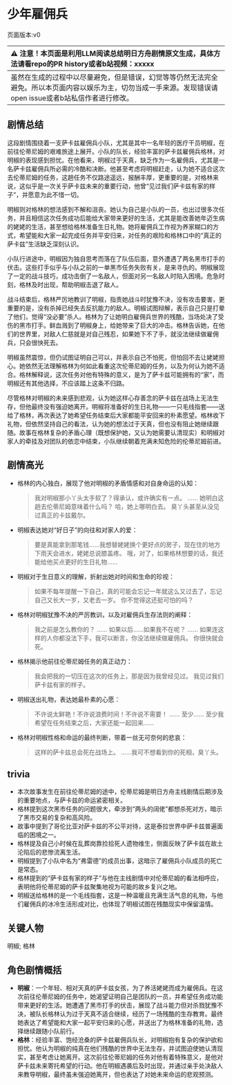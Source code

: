 # 少年雇佣兵
页面版本:v0
 

| :warning: 注意！本页面是利用LLM阅读总结明日方舟剧情原文生成，具体方法请看repo的PR history或者b站视频：xxxxx           |
|:----------------------------|
| 虽然在生成的过程中以尽量避免，但是错误，幻觉等等仍然无法完全避免。所以本页面内容以娱乐为主，切勿当成一手来源。发现错误请open issue或者b站私信作者进行修改。|



## 剧情总结
这段剧情围绕着一支萨卡兹雇佣兵小队，尤其是其中一名年轻的医疗干员明椒，在前往伦蒂尼姆的艰难旅途上展开。小队的队长，经验丰富的萨卡兹雇佣兵格林，对明椒的表现感到担忧。在他看来，明椒过于天真，缺乏作为一名雇佣兵，尤其是一名萨卡兹雇佣兵所必需的冷酷和决断。他甚至考虑将明椒赶走，认为她不适合这次去伦蒂尼姆的任务，这趟任务不仅路途遥远，报酬丰厚，更重要的是，对格林来说，这似乎是一次关乎萨卡兹未来的重要行动，他曾“见过我们萨卡兹有家的样子”，并愿意为此不惜一切。

明椒则对格林的想法感到不解和沮丧。她认为自己是小队的一员，也出过很多次任务，并且相信这次任务成功后能给大家带来更好的生活，尤其是能改善她年迈生病的姥姥的生活，甚至想给格林准备生日礼物。她将雇佣兵工作视为养家糊口的方式，希望能和大家一起完成任务并平安归来，对任务的艰险和格林口中的“真正的萨卡兹”生活缺乏深刻认识。

小队行进途中，明椒因为独自思考而落在了队伍后面，意外遭遇了两名黑市打手的伏击。这些打手似乎与小队之前的一单黑市任务失败有关，是来寻仇的。明椒展现了一定的战斗技巧，成功击倒了一名敌人，但面对另一名敌人时陷入困境。危急时刻，格林及时出现，帮助明椒击退了敌人。

战斗结束后，格林严厉地教训了明椒，指责她战斗时犹豫不决，没有攻击要害，更重要的是，没有杀掉已经失去反抗能力的敌人。明椒试图辩解，表示自己只是打晕了他们，觉得“没必要”杀人。格林为了让她明白雇佣兵世界的残酷，当场处决了受伤的黑市打手。鲜血溅到了明椒身上，给她带来了巨大的冲击。格林告诉她，在他们的世界里，对敌人仁慈就是对自己残忍，如果她下不了手，就没法继续做雇佣兵，只会很快死去。

明椒虽然震惊，但仍试图证明自己可以，并表示自己不怕死，但怕回不去让姥姥担心。她依然无法理解格林为何如此看重这次伦蒂尼姆的任务，以及为何认为她不适合。格林解释说，这次任务对他有特殊的意义，是为了萨卡兹可能拥有的“家”，而明椒还有其他选择，不应该踏上这条不归路。

尽管格林对明椒的未来感到悲观，认为她这样心存善念的萨卡兹在战场上无法生存，但他最终没有强迫她离开。明椒将准备好的生日礼物——一只毛线指套——送给了格林，再次表达了她希望任务结束后大家都能平安回来的朴素愿望。格林收下礼物，但依然坚持自己的看法，认为她的想法过于天真，但也没有阻止她继续跟随。故事在格林复杂的矛盾心理（既想保护她，又认为她需要认清现实）和明椒对家人的牵挂及对团队的依恋中结束，小队继续朝着充满未知危险的伦蒂尼姆前进。
## 剧情高光
*   格林的内心独白，展现了他对明椒的矛盾情感和对自身命运的认知：
    > 我对明椒那小丫头太手软了？得承认，或许确实有一点。
    > ......
    > 她明白这趟去伦蒂尼姆意味着什么吗？
    > 哈，她上哪明白去。
    > 臭丫头甚至从没见过真正的卡兹戴尔。
*   明椒表达她对“好日子”的向往和对家人的爱：
    > 要是真能拿到那笔钱......我想替姥姥换个更好点的房子，现在住的地方下雨天会进水，姥姥总说膝盖疼。
    > 哦，对了，如果格林想要的话，我还能给他买点更好的生日礼物......
*   明椒对于生日意义的理解，折射出她对时间和生命的珍视：
    > 如果不每年提醒一下自己，真的可能会忘记一年就这么又过去了，忘记自己又长大一岁，又老去一岁。
    > 你不觉得这还挺可怕的吗？
*   格林对明椒犹豫不决的严厉教训，以及对雇佣兵生存法则的阐释：
    > 我之前是怎么教你的？
    > ......
    > 如果以后......如果我不在呢？
    > ......
    > 如果连这样的人你都没法下手，我可以断言，你没法继续做雇佣兵。
    > 你很快就会死。
*   格林揭示他前往伦蒂尼姆任务的真正动力：
    > 我会把我的一切压在这次的任务上，那是因为我曾经见过。
    > 我见过我们萨卡兹有家的样子。
*   明椒送出礼物，表达她最朴素的心愿：
    > 不许说太鲜艳！不许说浪费时间！不许说不需要！
    > ......
    > 至少......
    > 至少我希望在任务结束之后，大家还能一起回来......
*   格林对明椒性格和命运的最终判断，带着一丝无可奈何的悲哀：
    > 这样的萨卡兹总会死在战场上。
    > ......我可不想看到你的死相，臭丫头。
## trivia
*   本次故事发生在前往伦蒂尼姆的途中，伦蒂尼姆是明日方舟主线剧情后期涉及的重要地点，与萨卡兹的命运紧密相关。
*   格林提到这次黑市任务的问题很大，牵涉到“两头的阔佬”都想杀死对方，暗示了黑市交易的复杂和高风险。
*   故事中提到了哥伦比亚对萨卡兹的不公平对待，这是泰拉世界中萨卡兹普遍面临的困境之一。
*   格林提及自己小时候在乱葬岗靠捡拾死人遗物维生，侧面反映了萨卡兹在故土沦陷后的悲惨流离生活。
*   明椒提到了小队中名为“弗雷德”的成员出事，这暗示了雇佣兵小队成员的死亡是常态。
*   格林提到的“萨卡兹有家的样子”与他在主线剧情中对伦蒂尼姆的看法相呼应，表明他将伦蒂尼姆的萨卡兹聚集地视为可能的故乡复兴之地。
*   明椒送给格林的是一个毛线指套，这是一种温暖且充满生活气息的礼物，与他们雇佣兵的冰冷生活形成对比，也体现了明椒试图在残酷现实中保留温情。
## 关键人物
明椒; 格林
## 角色剧情概括
-   **明椒**：一个年轻、相对天真的萨卡兹女孩，为了养活姥姥而成为雇佣兵。在这次前往伦蒂尼姆的任务中，她渴望证明自己是团队的一员，并希望任务成功能带来更好的生活。她遭遇了黑市打手的伏击，展现了战斗能力但对杀戮犹豫不决，被队长格林认为过于天真不适合继续，经历了一场残酷的生存教育。最终她表达了希望能和大家一起平安归来的心愿，并送出了为格林准备的礼物，选择继续跟随小队前行。
-   **格林**：经验丰富、饱经沧桑的萨卡兹雇佣兵队长，对明椒抱有复杂的保护欲和担忧。他认为明椒的纯真在他们残酷的世界中无法生存，并试图迫使她认清现实，甚至考虑让她离开。这次前往伦蒂尼姆的任务对他有着特殊意义，是他对萨卡兹未来寄托希望的行动。他在明椒遇袭后及时出现，并通过亲手处决敌人来教导明椒，最终虽未强迫她离开，但也表达了对她未来命运的悲观预测。